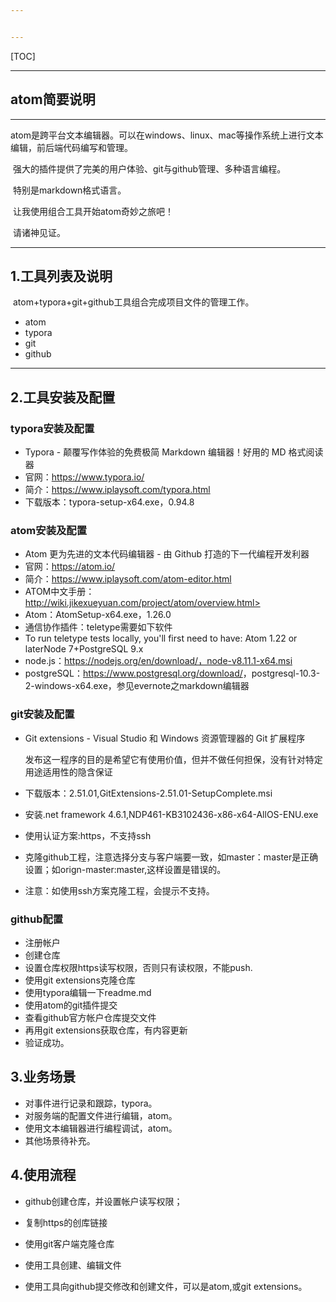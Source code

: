 ```yaml
---


---
```


[TOC]

------



## atom简要说明

------

​	atom是跨平台文本编辑器。可以在windows、linux、mac等操作系统上进行文本编辑，前后端代码编写和管理。

​	强大的插件提供了完美的用户体验、git与github管理、多种语言编程。

​	特别是markdown格式语言。

​	让我使用组合工具开始atom奇妙之旅吧！

​	请诸神见证。

------





## 1.工具列表及说明

​	atom+typora+git+github工具组合完成项目文件的管理工作。

- atom
- typora
- git
- github

------



## 2.工具安装及配置

### typora安装及配置

- Typora - 颠覆写作体验的免费极简 Markdown 编辑器！好用的 MD 格式阅读器
- 官网：<https://www.typora.io/>
- 简介：<https://www.iplaysoft.com/typora.html>
- 下载版本：typora-setup-x64.exe，0.94.8

### atom安装及配置

- Atom 更为先进的文本代码编辑器 - 由 Github 打造的下一代编程开发利器
- 官网：<https://atom.io/>
- 简介：<https://www.iplaysoft.com/atom-editor.html>
- ATOM中文手册：http://wiki.jikexueyuan.com/project/atom/overview.html>
- Atom：AtomSetup-x64.exe，1.26.0
- 通信协作插件：teletype需要如下软件
- To run teletype tests locally, you'll first need to have:
  Atom 1.22 or laterNode 7+PostgreSQL 9.x
- node.js：https://nodejs.org/en/download/，node-v8.11.1-x64.msi
- postgreSQL：<https://www.postgresql.org/download/>，postgresql-10.3-2-windows-x64.exe，参见evernote之markdown编辑器

### git安装及配置

- Git extensions - Visual Studio 和 Windows 资源管理器的 Git 扩展程序

  发布这一程序的目的是希望它有使用价值，但并不做任何担保，没有针对特定用途适用性的隐含保证

- 下载版本：2.51.01,GitExtensions-2.51.01-SetupComplete.msi

- 安装.net framework 4.6.1,NDP461-KB3102436-x86-x64-AllOS-ENU.exe

- 使用认证方案:https，不支持ssh

- 克隆github工程，注意选择分支与客户端要一致，如master：master是正确设置；如orign-master:master,这样设置是错误的。

- 注意：如使用ssh方案克隆工程，会提示不支持。


### github配置

- 注册帐户
- 创建仓库
- 设置仓库权限https读写权限，否则只有读权限，不能push.
- 使用git extensions克隆仓库
- 使用typora编辑一下readme.md
- 使用atom的git插件提交
- 查看github官方帐户仓库提交文件
- 再用git extensions获取仓库，有内容更新
- 验证成功。

## 3.业务场景

- 对事件进行记录和跟踪，typora。
- 对服务端的配置文件进行编辑，atom。
- 使用文本编辑器进行编程调试，atom。
- 其他场景待补充。



## 4.使用流程

- github创建仓库，并设置帐户读写权限；

- 复制https的创库链接

- 使用git客户端克隆仓库

- 使用工具创建、编辑文件

- 使用工具向github提交修改和创建文件，可以是atom,或git extensions。

  ​